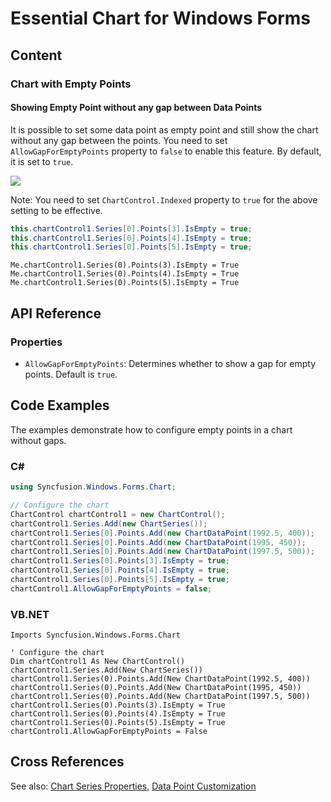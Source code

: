 <!--
source: image
domain: syncfusion-sdk
task: pdf-ocr-to-markdown
language: en (keep original; do not translate)
source_filename: page_377.jpeg
document_name: chart
page_number: 377
page_id: chart#page_377
product: Syncfusion Winforms
version: 11.4.0.26
timestamp: 2025-08-09T03:37:55Z
fidelity: lossless
-->

# Essential Chart for Windows Forms

## Content

### Chart with Empty Points

#### Showing Empty Point without any gap between Data Points

It is possible to set some data point as empty point and still show the chart without any gap between the points. You need to set `AllowGapForEmptyPoints` property to `false` to enable this feature. By default, it is set to `true`.

![](https://via.placeholder.com/150x75?text=Figure-243:-Chart-with-Point1-as-Empty-Point)

Note: You need to set `ChartControl.Indexed` property to `true` for the above setting to be effective.

```csharp
this.chartControl1.Series[0].Points[3].IsEmpty = true;
this.chartControl1.Series[0].Points[4].IsEmpty = true;
this.chartControl1.Series[0].Points[5].IsEmpty = true;
```

```vb.net
Me.chartControl1.Series(0).Points(3).IsEmpty = True
Me.chartControl1.Series(0).Points(4).IsEmpty = True
Me.chartControl1.Series(0).Points(5).IsEmpty = True
```

## API Reference

### Properties

- `AllowGapForEmptyPoints`: Determines whether to show a gap for empty points. Default is `true`.

## Code Examples

The examples demonstrate how to configure empty points in a chart without gaps.

### C#

```csharp
using Syncfusion.Windows.Forms.Chart;

// Configure the chart
ChartControl chartControl1 = new ChartControl();
chartControl1.Series.Add(new ChartSeries());
chartControl1.Series[0].Points.Add(new ChartDataPoint(1992.5, 400));
chartControl1.Series[0].Points.Add(new ChartDataPoint(1995, 450));
chartControl1.Series[0].Points.Add(new ChartDataPoint(1997.5, 500));
chartControl1.Series[0].Points[3].IsEmpty = true;
chartControl1.Series[0].Points[4].IsEmpty = true;
chartControl1.Series[0].Points[5].IsEmpty = true;
chartControl1.AllowGapForEmptyPoints = false;
```

### VB.NET

```vb.net
Imports Syncfusion.Windows.Forms.Chart

' Configure the chart
Dim chartControl1 As New ChartControl()
chartControl1.Series.Add(New ChartSeries())
chartControl1.Series(0).Points.Add(New ChartDataPoint(1992.5, 400))
chartControl1.Series(0).Points.Add(New ChartDataPoint(1995, 450))
chartControl1.Series(0).Points.Add(New ChartDataPoint(1997.5, 500))
chartControl1.Series(0).Points(3).IsEmpty = True
chartControl1.Series(0).Points(4).IsEmpty = True
chartControl1.Series(0).Points(5).IsEmpty = True
chartControl1.AllowGapForEmptyPoints = False
```

## Cross References

See also: [Chart Series Properties](#chart-series-properties), [Data Point Customization](#data-point-customization)

<!-- tags: [syncfusion, winforms, chart, empty points, data points, api reference] keywords: [essential chart, windows forms, empty points, gaps, indexed property, allowgapforemptypoints, csharp, vb.net] -->